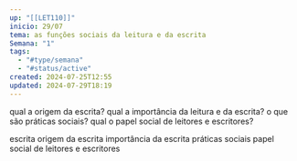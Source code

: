 ```yaml
---
up: "[[LET110]]"
inicio: 29/07
tema: as funções sociais da leitura e da escrita
Semana: "1"
tags:
  - "#type/semana"
  - "#status/active"
created: 2024-07-25T12:55
updated: 2024-07-29T18:19
---
```

qual a origem da escrita?
qual a importância da leitura e da escrita?
o que são práticas sociais?
qual o papel social de leitores e escritores?

escrita
	origem da escrita
	importância da escrita
práticas sociais
papel social de leitores e escritores
	
	